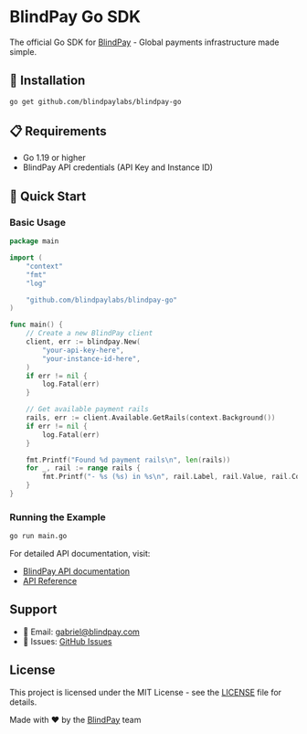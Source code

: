 # BlindPay Go SDK

The official Go SDK for [BlindPay](https://blindpay.com) - Global payments infrastructure made simple.

## 🚀 Installation

```bash
go get github.com/blindpaylabs/blindpay-go
```

## 📋 Requirements

- Go 1.19 or higher
- BlindPay API credentials (API Key and Instance ID)

## 🔧 Quick Start

### Basic Usage

```go
package main

import (
	"context"
	"fmt"
	"log"

	"github.com/blindpaylabs/blindpay-go"
)

func main() {
	// Create a new BlindPay client
	client, err := blindpay.New(
		"your-api-key-here",
		"your-instance-id-here",
	)
	if err != nil {
		log.Fatal(err)
	}

	// Get available payment rails
	rails, err := client.Available.GetRails(context.Background())
	if err != nil {
		log.Fatal(err)
	}

	fmt.Printf("Found %d payment rails\n", len(rails))
	for _, rail := range rails {
		fmt.Printf("- %s (%s) in %s\n", rail.Label, rail.Value, rail.Country)
	}
}
```

### Running the Example

```bash
go run main.go
```

For detailed API documentation, visit:
- [BlindPay API documentation](https://blindpay.com/docs/getting-started/overview)
- [API Reference](https://api.blindpay.com/reference)

## Support

- 📧 Email: [gabriel@blindpay.com](mailto:gabriel@blindpay.com)
- 🐛 Issues: [GitHub Issues](https://github.com/blindpaylabs/blindpay-go/issues)

## License

This project is licensed under the MIT License - see the [LICENSE](LICENSE) file for details.

Made with ❤️ by the [BlindPay](https://blindpay.com) team